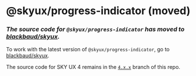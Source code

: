 # @skyux/progress-indicator (moved)

### *The source code for `@skyux/progress-indicator` has moved to [blackbaud/skyux](https://github.com/blackbaud/skyux).*

To work with the latest version of `@skyux/progress-indicator`, go to [blackbaud/skyux](https://github.com/blackbaud/skyux).

The source code for SKY UX 4 remains in the [`4.x.x`](https://github.com/blackbaud/skyux-progress-indicator/tree/4.x.x) branch of this repo.
